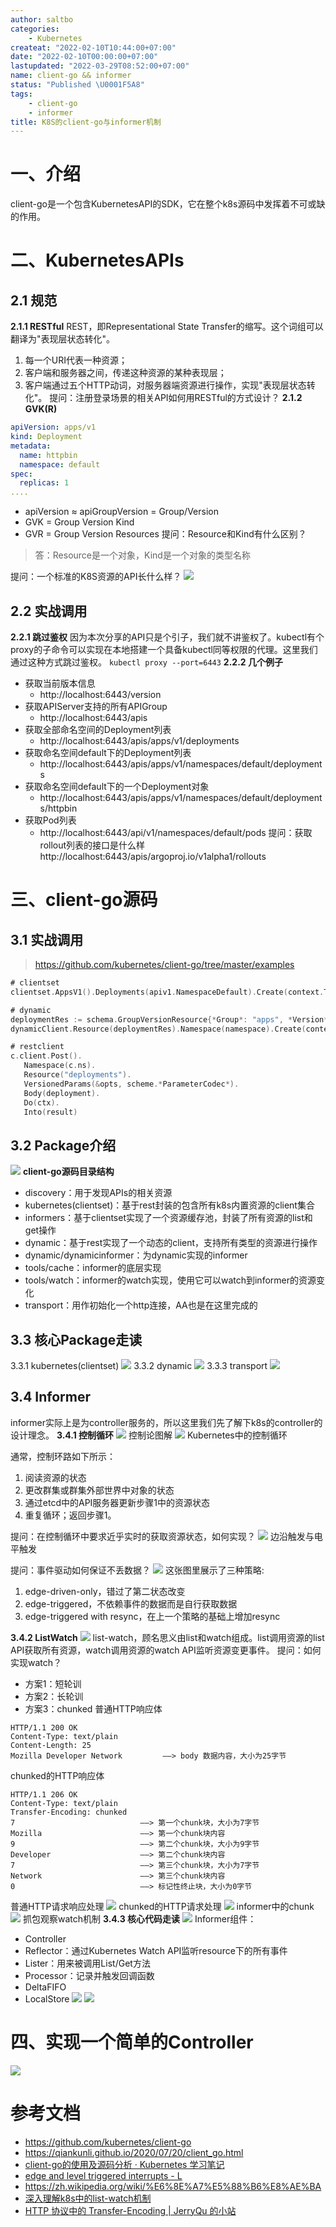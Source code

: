 ```yaml
---
author: saltbo
categories:
    - Kubernetes
createat: "2022-02-10T10:44:00+07:00"
date: "2022-02-10T00:00:00+07:00"
lastupdated: "2022-03-29T08:52:00+07:00"
name: client-go && informer
status: "Published \U0001F5A8"
tags:
    - client-go
    - informer
title: K8S的client-go与informer机制
---
```


# 一、介绍
client-go是一个包含KubernetesAPI的SDK，它在整个k8s源码中发挥着不可或缺的作用。
# 二、KubernetesAPIs
## 2.1 规范
**2.1.1 RESTful**
REST，即Representational State Transfer的缩写。这个词组可以翻译为"表现层状态转化"。
1. 每一个URI代表一种资源；
2. 客户端和服务器之间，传递这种资源的某种表现层；
3. 客户端通过五个HTTP动词，对服务器端资源进行操作，实现"表现层状态转化"。
提问：注册登录场景的相关API如何用RESTful的方式设计？
**2.1.2 GVK(R)**
```yaml
apiVersion: apps/v1
kind: Deployment
metadata:
  name: httpbin
  namespace: default
spec:
  replicas: 1
....
```
- apiVersion ≈ apiGroupVersion = Group/Version
- GVK = Group Version Kind
- GVR = Group Version Resources
提问：Resource和Kind有什么区别？
> 答：Resource是一个对象，Kind是一个对象的类型名称

提问：一个标准的K8S资源的API长什么样？
![](/images/posts/nmg-client-go%20&&%20informer/s3.us-west-2.amazonaws.com_59f9c088-3594-4dc7-ba6f-9e0737d6bb22.png)
## 2.2 实战调用
**2.2.1 跳过鉴权**
因为本次分享的API只是个引子，我们就不讲鉴权了。kubectl有个proxy的子命令可以实现在本地搭建一个具备kubectl同等权限的代理。这里我们通过这种方式跳过鉴权。
`kubectl proxy --port=6443`
**2.2.2 几个例子**
- 获取当前版本信息
    - http://localhost:6443/version
- 获取APIServer支持的所有APIGroup
    - http://localhost:6443/apis
- 获取全部命名空间的Deployment列表
    - http://localhost:6443/apis/apps/v1/deployments
- 获取命名空间default下的Deployment列表
    - http://localhost:6443/apis/apps/v1/namespaces/default/deployments
- 获取命名空间default下的一个Deployment对象
    - http://localhost:6443/apis/apps/v1/namespaces/default/deployments/httpbin
- 获取Pod列表
    - http://localhost:6443/api/v1/namespaces/default/pods
提问：获取rollout列表的接口是什么样
http://localhost:6443/apis/argoproj.io/v1alpha1/rollouts
# 三、client-go源码
## 3.1 实战调用
> https://github.com/kubernetes/client-go/tree/master/examples

```go
# clientset
clientset.AppsV1().Deployments(apiv1.NamespaceDefault).Create(context.TODO(), deployment, metav1.CreateOptions{})
```
```go
# dynamic
deploymentRes := schema.GroupVersionResource{*Group*: "apps", *Version*: "v1", *Resource*: "deployments"}
dynamicClient.Resource(deploymentRes).Namespace(namespace).Create(context.TODO(), deployment, metav1.CreateOptions{})
```
```go
# restclient
c.client.Post().
   Namespace(c.ns).
   Resource("deployments").
   VersionedParams(&opts, scheme.*ParameterCodec*).
   Body(deployment).
   Do(ctx).
   Into(result)
```
## 3.2 Package介绍
![](/images/posts/nmg-client-go%20&&%20informer/s3.us-west-2.amazonaws.com_94352c55-903a-45d4-a55b-c4ea1f47eb21.png)
**client-go源码目录结构**
- discovery：用于发现APIs的相关资源
- kubernetes(clientset)：基于rest封装的包含所有k8s内置资源的client集合
- informers：基于clientset实现了一个资源缓存池，封装了所有资源的list和get操作
- dynamic：基于rest实现了一个动态的client，支持所有类型的资源进行操作
- dynamic/dynamicinformer：为dynamic实现的informer
- tools/cache：informer的底层实现
- tools/watch：informer的watch实现，使用它可以watch到informer的资源变化
- transport：用作初始化一个http连接，AA也是在这里完成的
## 3.3 核心Package走读
3.3.1 kubernetes(clientset)
![](/images/posts/nmg-client-go%20&&%20informer/prod-files-secure.s3.us-west-2.amazonaws.com_e00f4b01-ef65-4ec6-82f8-8cff8b85e06f.png)
3.3.2 dynamic
![](/images/posts/nmg-client-go%20&&%20informer/prod-files-secure.s3.us-west-2.amazonaws.com_f911cd99-c8cc-4e6c-adeb-5beb00b31e5d.png)
3.3.3 transport
![](/images/posts/nmg-client-go%20&&%20informer/prod-files-secure.s3.us-west-2.amazonaws.com_0b02563e-8df4-4e9e-9c2d-67edf9f6099e.png)
## 3.4 Informer
informer实际上是为controller服务的，所以这里我们先了解下k8s的controller的设计理念。
**3.4.1 控制循环**
![](/images/posts/nmg-client-go%20&&%20informer/prod-files-secure.s3.us-west-2.amazonaws.com_267d8461-b62d-40b5-986a-8477029836c7.png)
控制论图解
![](/images/posts/nmg-client-go%20&&%20informer/prod-files-secure.s3.us-west-2.amazonaws.com_bf1e5346-e0fe-4e49-89af-6a1d08051474.png)
Kubernetes中的控制循环

通常，控制环路如下所示：
1. 阅读资源的状态
2. 更改群集或群集外部世界中对象的状态
3. 通过etcd中的API服务器更新步骤1中的资源状态
4. 重复循环；返回步骤1。

提问：在控制循环中要求近乎实时的获取资源状态，如何实现？
![](/images/posts/nmg-client-go%20&&%20informer/prod-files-secure.s3.us-west-2.amazonaws.com_622f66f6-46b8-4467-8c70-98ac34440441.png)
边沿触发与电平触发

提问：事件驱动如何保证不丢数据？
![](/images/posts/nmg-client-go%20&&%20informer/prod-files-secure.s3.us-west-2.amazonaws.com_febf6daf-2d7e-4468-b2d7-b71d4e67d06a.png)
这张图里展示了三种策略:
1. edge-driven-only，错过了第二状态改变
2. edge-triggered，不依赖事件的数据而是自行获取数据
3. edge-triggered with resync，在上一个策略的基础上增加resync

**3.4.2 ListWatch**
![](/images/posts/nmg-client-go%20&&%20informer/prod-files-secure.s3.us-west-2.amazonaws.com_c94f5927-75c5-46d0-87dd-6380f5e7d1de.png)
list-watch，顾名思义由list和watch组成。list调用资源的list API获取所有资源，watch调用资源的watch API监听资源变更事件。
提问：如何实现watch？
- 方案1：短轮训
- 方案2：长轮训
- 方案3：chunked
普通HTTP响应体
```plain text
HTTP/1.1 200 OK
Content-Type: text/plain
Content-Length: 25
Mozilla Developer Network         ——> body 数据内容，大小为25字节
```
chunked的HTTP响应体
```plain text
HTTP/1.1 206 OK
Content-Type: text/plain
Transfer-Encoding: chunked
7                            ——> 第一个chunk块，大小为7字节
Mozilla                      ——> 第一个chunk块内容
9                            ——> 第二个chunk块，大小为9字节
Developer                    ——> 第二个chunk块内容
7                            ——> 第三个chunk块，大小为7字节
Network                      ——> 第三个chunk块内容
0                            ——> 标记性终止块，大小为0字节
```
普通HTTP请求响应处理
![](/images/posts/nmg-client-go%20&&%20informer/prod-files-secure.s3.us-west-2.amazonaws.com_bdfd75af-17d5-447e-8cfb-9543a843759a.png)
chunked的HTTP请求处理
![](/images/posts/nmg-client-go%20&&%20informer/prod-files-secure.s3.us-west-2.amazonaws.com_da426cd8-5664-4afc-b28f-5a2506edf75b.png)
informer中的chunk
![](/images/posts/nmg-client-go%20&&%20informer/prod-files-secure.s3.us-west-2.amazonaws.com_a08d5ac4-0c06-4a13-9830-93afb745a31c.png)
抓包观察watch机制
**3.4.3 核心代码走读**
![](/images/posts/nmg-client-go%20&&%20informer/prod-files-secure.s3.us-west-2.amazonaws.com_9b57d3a9-4fba-4494-92b7-efbda35f69e3.png)
Informer组件：
- Controller
- Reflector：通过Kubernetes Watch API监听resource下的所有事件
- Lister：用来被调用List/Get方法
- Processor：记录并触发回调函数
- DeltaFIFO
- LocalStore
![](/images/posts/nmg-client-go%20&&%20informer/s3.us-west-2.amazonaws.com_0bf58d4b-5199-42ea-9bf1-0ea4add15c21.png)
![](/images/posts/nmg-client-go%20&&%20informer/s3.us-west-2.amazonaws.com_655b74d3-fd3c-4390-a120-9e8c224b6be6.png)
# 四、实现一个简单的Controller
![](/images/posts/nmg-client-go%20&&%20informer/prod-files-secure.s3.us-west-2.amazonaws.com_c8ba7cb2-245b-4717-a165-3392a84ad35e.png)
# 参考文档
- https://github.com/kubernetes/client-go
- https://qiankunli.github.io/2020/07/20/client_go.html
- [client-go的使用及源码分析 · Kubernetes 学习笔记](https://www.huweihuang.com/kubernetes-notes/develop/client-go.html)
- [edge and level triggered interrupts - L](http://liujunming.top/2020/03/14/edge-and-level-triggered-interrupts/)
- https://zh.wikipedia.org/wiki/%E6%8E%A7%E5%88%B6%E8%AE%BA
- [深入理解k8s中的list-watch机制](http://yost.top/2019/08/01/inside-list-watch-in-k8s/)
- [HTTP 协议中的 Transfer-Encoding | JerryQu 的小站](https://imququ.com/post/transfer-encoding-header-in-http.html)
